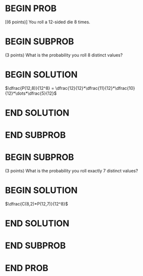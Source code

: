 # BEGIN PROB

\[(6 points)\] You roll a 12-sided die 8 times.

# BEGIN SUBPROB

(3 points) What is the probability you roll 8 distinct values?

# BEGIN SOLUTION

$\dfrac{P(12,8)}{12^8} = \dfrac{12}{12}*\dfrac{11}{12}*\dfrac{10}{12}*\dots*\dfrac{5}{12}$

# END SOLUTION

# END SUBPROB

# BEGIN SUBPROB

(3 points) What is the probability you roll exactly 7 distinct values?

# BEGIN SOLUTION

$\dfrac{C(8,2)*P(12,7)}{12^8}$

# END SOLUTION

# END SUBPROB

# END PROB